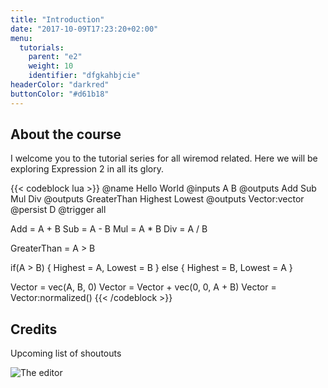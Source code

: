 ```yaml
---
title: "Introduction"
date: "2017-10-09T17:23:20+02:00"
menu:
  tutorials:
    parent: "e2"
    weight: 10
    identifier: "dfgkahbjcie"
headerColor: "darkred"
buttonColor: "#d61b18"
---
```

## About the course
I welcome you to the tutorial series for all wiremod related. Here we will be exploring Expression 2 in all its glory.

{{< codeblock lua >}}
@name Hello World
@inputs A B
@outputs Add Sub Mul Div
@outputs GreaterThan Highest Lowest
@outputs Vector:vector
@persist D
@trigger all

Add = A + B
Sub = A - B
Mul = A * B
Div = A / B

GreaterThan = A > B

if(A > B) {
  Highest = A, Lowest = B
} else {
  Highest = B, Lowest = A
}

Vector = vec(A, B, 0)
Vector = Vector + vec(0, 0, A + B)
Vector = Vector:normalized()
{{< /codeblock >}}

## Credits
Upcoming list of shoutouts

![The editor](/img/arrow.png)
